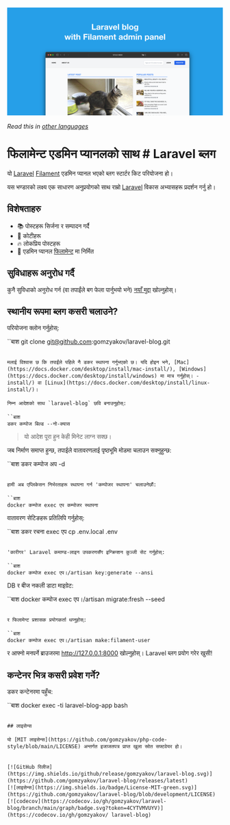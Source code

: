 ![फिलामेन्ट एडमिन प्यानलको साथ लारावेल ब्लग](../docs/social-preview-en.png)

_Read this in [other languages](./Translations.md)_

# फिलामेन्ट एडमिन प्यानलको साथ # Laravel ब्लग

यो [Laravel](https://laravel.com) [Filament](https://filamentphp.com) एडमिन प्यानल भएको ब्लग स्टार्टर किट परियोजना हो।

यस भण्डारको लक्ष्य एक साधारण अनुप्रयोगको साथ राम्रो [Laravel](https://laravel.com) विकास अभ्यासहरू प्रदर्शन गर्नु हो।

## विशेषताहरु

- 📚 पोस्टहरू सिर्जना र सम्पादन गर्दै
- 🥑 कोटीहरू
- 🔥 लोकप्रिय पोस्टहरू
- 🎉 एडमिन प्यानल [फिलामेन्ट](https://filamentphp.com) मा निर्मित

## सुविधाहरू अनुरोध गर्दै

कुनै सुविधाको अनुरोध गर्न (वा तपाईंले बग फेला पार्नुभयो भने) [नयाँ मुद्दा](https://github.com/gomzyakov/laravel-blog/issues/new) खोल्नुहोस्।

## स्थानीय रूपमा ब्लग कसरी चलाउने?

परियोजना क्लोन गर्नुहोस्:

``बाश
git clone git@github.com:gomzyakov/laravel-blog.git
```

मलाई विश्वास छ कि तपाईंले पहिले नै डकर स्थापना गर्नुभएको छ। यदि होइन भने, [Mac](https://docs.docker.com/desktop/install/mac-install/), [Windows](https://docs.docker.com/desktop/install/windows) मा मात्र गर्नुहोस्। -install/) वा [Linux](https://docs.docker.com/desktop/install/linux-install/)।

निम्न आदेशको साथ `laravel-blog` छवि बनाउनुहोस्:

``बाश
डकर कम्पोज बिल्ड --नो-क्यास
```

> यो आदेश पूरा हुन केही मिनेट लाग्न सक्छ।

जब निर्माण समाप्त हुन्छ, तपाईले वातावरणलाई पृष्ठभूमि मोडमा चलाउन सक्नुहुन्छ:

``बाश
डकर कम्पोज अप -d
```

हामी अब एप्लिकेसन निर्भरताहरू स्थापना गर्न 'कम्पोजर स्थापना' चलाउनेछौं:

``बाश
docker कम्पोज exec एप कम्पोजर स्थापना
```

वातावरण सेटिङहरू प्रतिलिपि गर्नुहोस्:

``बाश
डकर रचना exec एप cp .env.local .env
```

'कारीगर' Laravel कमाण्ड-लाइन उपकरणसँग इन्क्रिप्शन कुञ्जी सेट गर्नुहोस्:

``बाश
docker कम्पोज exec एप।/artisan key:generate --ansi
```

DB र बीज नकली डाटा माइग्रेट:

``बाश
docker कम्पोज exec एप।/artisan migrate:fresh --seed
```

र फिलामेन्ट प्रशासक प्रयोगकर्ता थप्नुहोस्:

``बाश
docker कम्पोज exec एप।/artisan make:filament-user
```

र आफ्नो मनपर्ने ब्राउजरमा http://127.0.0.1:8000 खोल्नुहोस्। Laravel ब्लग प्रयोग गरेर खुसी!

## कन्टेनर भित्र कसरी प्रवेश गर्ने?

डकर कन्टेनरमा पहुँच:

``बाश
docker exec -ti laravel-blog-app bash
```

## लाइसेन्स

यो [MIT लाइसेन्स](https://github.com/gomzyakov/php-code-style/blob/main/LICENSE) अन्तर्गत इजाजतपत्र प्राप्त खुला स्रोत सफ्टवेयर हो।


[![GitHub रिलीज](https://img.shields.io/github/release/gomzyakov/laravel-blog.svg)](https://github.com/gomzyakov/laravel-blog/releases/latest)
[![लाइसेन्स](https://img.shields.io/badge/License-MIT-green.svg)](https://github.com/gomzyakov/laravel-blog/blob/development/LICENSE)
[![codecov](https://codecov.io/gh/gomzyakov/laravel-blog/branch/main/graph/badge.svg?token=4CYTVMVUYV)](https://codecov.io/gh/gomzyakov/ laravel-blog)
